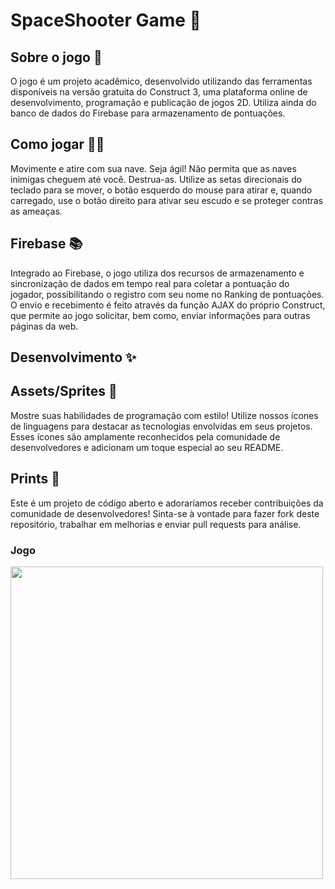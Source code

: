 <h1>SpaceShooter Game 🚀</h1>


<h2>Sobre o jogo 🚀</h2>

O jogo é um projeto acadêmico, desenvolvido utilizando das ferramentas disponíveis na versão gratuita do Construct 3, uma plataforma online de desenvolvimento, programação e publicação de jogos 2D. Utiliza ainda do banco de dados do Firebase para armazenamento de pontuações.

<h2>Como jogar 🙋‍♂️</h2>

Movimente e atire com sua nave. Seja ágil! Não permita que as naves inimigas cheguem até você. Destrua-as.
Utilize as setas direcionais do teclado para se mover, o botão esquerdo do mouse para atirar e, quando carregado, use o botão direito para ativar seu escudo e se proteger contras as ameaças.

<h2>Firebase 📚</h2>

Integrado ao Firebase, o jogo utiliza dos recursos de armazenamento e sincronização de dados em tempo real para coletar a pontuação do jogador, possibilitando o registro com seu nome no Ranking de pontuações. O envio e recebimento é feito através da função AJAX do próprio Construct, que permite ao jogo solicitar, bem como, enviar informações para outras páginas da web.

<h2>Desenvolvimento ✨</h2>



<h2>Assets/Sprites 🚀</h2>

Mostre suas habilidades de programação com estilo! Utilize nossos ícones de linguagens para destacar as tecnologias envolvidas em seus projetos. Esses ícones são amplamente reconhecidos pela comunidade de desenvolvedores e adicionam um toque especial ao seu README.

<h2>Prints 🤝</h2>

Este é um projeto de código aberto e adoraríamos receber contribuições da comunidade de desenvolvedores! Sinta-se à vontade para fazer fork deste repositório, trabalhar em melhorias e enviar pull requests para análise.

<h3>Jogo</h3>
<p>
  <img src="
</p>

<h3>Banco de dados</h3>
  <p>
     <img src="Prints/Firebase.png" width="500px">
  </p>

